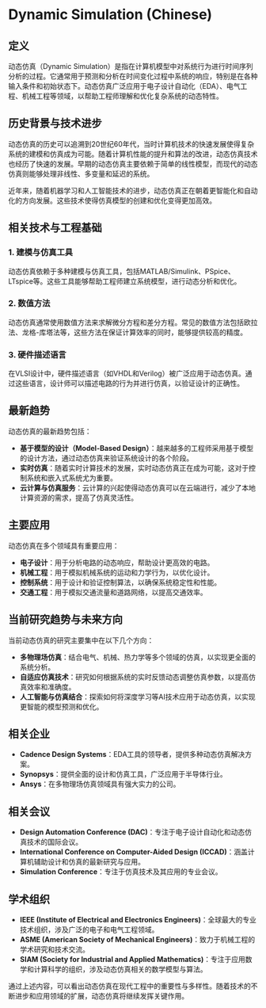# Dynamic Simulation (Chinese)

## 定义

动态仿真（Dynamic Simulation）是指在计算机模型中对系统行为进行时间序列分析的过程。它通常用于预测和分析在时间变化过程中系统的响应，特别是在各种输入条件和初始状态下。动态仿真广泛应用于电子设计自动化（EDA）、电气工程、机械工程等领域，以帮助工程师理解和优化复杂系统的动态特性。

## 历史背景与技术进步

动态仿真的历史可以追溯到20世纪60年代，当时计算机技术的快速发展使得复杂系统的建模和仿真成为可能。随着计算机性能的提升和算法的改进，动态仿真技术也经历了快速的发展。早期的动态仿真主要依赖于简单的线性模型，而现代的动态仿真则能够处理非线性、多变量和延迟的系统。

近年来，随着机器学习和人工智能技术的进步，动态仿真正在朝着更智能化和自动化的方向发展。这些技术使得仿真模型的创建和优化变得更加高效。

## 相关技术与工程基础

### 1. 建模与仿真工具

动态仿真依赖于多种建模与仿真工具，包括MATLAB/Simulink、PSpice、LTspice等。这些工具能够帮助工程师建立系统模型，进行动态分析和优化。

### 2. 数值方法

动态仿真通常使用数值方法来求解微分方程和差分方程。常见的数值方法包括欧拉法、龙格-库塔法等，这些方法在保证计算效率的同时，能够提供较高的精度。

### 3. 硬件描述语言

在VLSI设计中，硬件描述语言（如VHDL和Verilog）被广泛应用于动态仿真。通过这些语言，设计师可以描述电路的行为并进行仿真，以验证设计的正确性。

## 最新趋势

动态仿真的最新趋势包括：

- **基于模型的设计（Model-Based Design）**：越来越多的工程师采用基于模型的设计方法，通过动态仿真来验证系统设计的各个阶段。
- **实时仿真**：随着实时计算技术的发展，实时动态仿真正在成为可能，这对于控制系统和嵌入式系统尤为重要。
- **云计算与仿真服务**：云计算的兴起使得动态仿真可以在云端进行，减少了本地计算资源的需求，提高了仿真灵活性。

## 主要应用

动态仿真在多个领域具有重要应用：

- **电子设计**：用于分析电路的动态响应，帮助设计更高效的电路。
- **机械工程**：用于模拟机械系统的运动和力学行为，以优化设计。
- **控制系统**：用于设计和验证控制算法，以确保系统稳定性和性能。
- **交通工程**：用于模拟交通流量和道路网络，以提高交通效率。

## 当前研究趋势与未来方向

当前动态仿真的研究主要集中在以下几个方向：

- **多物理场仿真**：结合电气、机械、热力学等多个领域的仿真，以实现更全面的系统分析。
- **自适应仿真技术**：研究如何根据系统的实时反馈动态调整仿真参数，以提高仿真效率和准确度。
- **人工智能与仿真结合**：探索如何将深度学习等AI技术应用于动态仿真，以实现更智能的模型预测和优化。

## 相关企业

- **Cadence Design Systems**：EDA工具的领导者，提供多种动态仿真解决方案。
- **Synopsys**：提供全面的设计和仿真工具，广泛应用于半导体行业。
- **Ansys**：在多物理场仿真领域具有强大实力的公司。

## 相关会议

- **Design Automation Conference (DAC)**：专注于电子设计自动化和动态仿真技术的国际会议。
- **International Conference on Computer-Aided Design (ICCAD)**：涵盖计算机辅助设计和仿真的最新研究与应用。
- **Simulation Conference**：专注于仿真技术及其应用的专业会议。

## 学术组织

- **IEEE (Institute of Electrical and Electronics Engineers)**：全球最大的专业技术组织，涉及广泛的电子和电气工程领域。
- **ASME (American Society of Mechanical Engineers)**：致力于机械工程的学术研究和技术交流。
- **SIAM (Society for Industrial and Applied Mathematics)**：专注于应用数学和计算科学的组织，涉及动态仿真相关的数学模型与算法。

通过上述内容，可以看出动态仿真在现代工程中的重要性与多样性。随着技术的不断进步和应用领域的扩展，动态仿真将继续发挥关键作用。